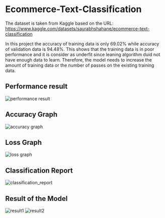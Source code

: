 ﻿# Ecommerce-Text-Classification
The dataset is taken from Kaggle based on the URL: https://www.kaggle.com/datasets/saurabhshahane/ecommerce-text-classification

In this project the accuracy of training data is only 69.02% while accuracy of validation data is 94.48%. 
This shows that the training data is in poor performance and it is consider as underfit since leaning algorithm duid not have enough data to learn.
Therefore, the model needs to increase the amount of training data or the number of passes on the existing training data.

## Performance result
![performance result](https://github.com/Ruzanaaris/Ecommerce-Text-Classification/assets/95346773/d0215bda-285e-42c7-bc59-e73dfe937c41)

## Accuracy Graph
![accuracy graph](https://github.com/Ruzanaaris/Ecommerce-Text-Classification/assets/95346773/b213df1b-837a-4d96-8365-406cbf6cc835)

## Loss Graph
![loss graph](https://github.com/Ruzanaaris/Ecommerce-Text-Classification/assets/95346773/ac0e6654-6b8f-4edc-aa90-7e85804d819a)

## Classification Report
![classification_report](https://github.com/Ruzanaaris/Ecommerce-Text-Classification/assets/95346773/d0758dfc-b295-4418-bb08-85d91eb95429)

## Result of the Model 
![result1](https://github.com/Ruzanaaris/Ecommerce-Text-Classification/assets/95346773/f6981e14-1d60-440d-895d-48e0cd633e28)
![result2](https://github.com/Ruzanaaris/Ecommerce-Text-Classification/assets/95346773/032eda5f-2e09-4525-b889-c5f996f8604b)



